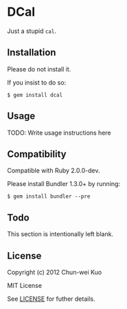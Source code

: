 # DCal

Just a stupid `cal`.

## Installation

Please do not install it.

If you insist to do so:

    $ gem install dcal

## Usage

TODO: Write usage instructions here

## Compatibility

Compatible with Ruby 2.0.0-dev.

Please install Bundler 1.3.0+ by running:

    $ gem install bundler --pre

## Todo

This section is intentionally left blank.

## License

Copyright (c) 2012 Chun-wei Kuo

MIT License

See [LICENSE] for futher details.

[LICENSE]: https://github.com/Domon/dcal/blob/master/LICENSE.txt
